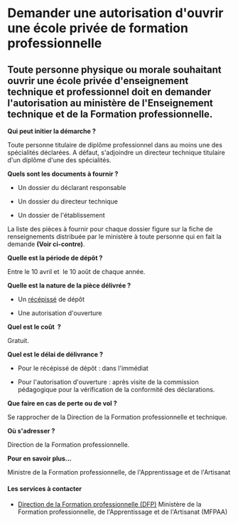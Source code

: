 # Demander une autorisation d'ouvrir une école privée de formation professionnelle

Toute personne physique ou morale souhaitant ouvrir une école privée d'enseignement technique et professionnel doit en demander l'autorisation au ministère de l'Enseignement technique et de la Formation professionnelle.
---------------------------------------------------------------------------------------------------------------------------------------------------------------------------------------------------------------------------

**Qui peut initier la démarche ?**

Toute personne titulaire de diplôme professionnel dans au moins une des spécialités déclarées. A défaut, s'adjoindre un directeur technique titulaire d'un diplôme d'une des spécialités.  

**Quels sont les documents à fournir ?**

*   Un dossier du déclarant responsable  
    
*   Un dossier du directeur technique  
    
*   Un dossier de l'établissement

La liste des pièces à fournir pour chaque dossier figure sur la fiche de renseignements distribuée par le ministère à toute personne qui en fait la demande **(Voir ci-contre)**.  
  
**Quelle est la période de dépôt ?**  
  
Entre le 10 avril et  le 10 août de chaque année.  
  
**Quelle est la nature de la pièce délivrée ?**  
  

*   Un [récépissé](../../../services/recepisse.md) de dépôt

*   Une autorisation d'ouverture

**Quel est le coût  ?**

Gratuit.

**Quel est le délai de délivrance ?**

*   Pour le récépissé de dépôt : dans l'immédiat  
    

*   Pour l'autorisation d'ouverture : après visite de la commission pédagogique pour la vérification de la conformité des déclarations.  
    

**Que faire en cas de perte ou de vol ?**

Se rapprocher de la Direction de la Formation professionnelle et technique.  

**Où s'adresser ?**

Direction de la Formation professionnelle.  
  

**Pour en savoir plus...**

Ministre de la Formation professionnelle, de l'Apprentissage et de l'Artisanat

#### Les services à contacter

*   [Direction de la Formation professionnelle (DFP)](../../../services/direction-de-la-formation-professionnelle-dfp.md) Ministère de la Formation professionnelle, de l'Apprentissage et de l'Artisanat (MFPAA)